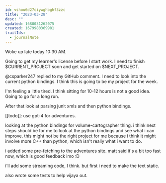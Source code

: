 ```yaml
---
id: vshou6d27ciywghbghf3zzc
title: "2023-03-28"
desc: ""
updated: 1680031262075
created: 1679980369981
traitIds:
  - journalNote
---
```


Woke up late today 10:30 AM.

Going to get my learner's license before I start work.
I need to finish $CURRENT_PROJECT soon and get started
on $NEXT_PROJECT.

@csparker247 replied to my GitHub comment. I need to look
into the current python bindings. I think this is going to
be my project for the week.

I'm feeling a little tired. I think sitting for 10-12 hours
is not a good idea. Going to go for a long run.

After that look at parsing junit xmls and then python
bindings.

[[todo]]: use gpt-4 for adventures.

looking at the python bindings for volume-cartographer thing.
i think next steps should be for me to look at the
python bindings and see what i can improve. this might not be
the right project for me because i think it might involve more
C++ than python, which isn't really what i want to do.

i added some pre-fetching to the adventures site. matt said it's
a bit too fast now, which is good feedback imo :D

i'll add some streaming code, I think. but first i need to make the
text static.

also wrote some tests to help vijaya out.
